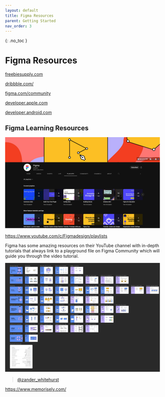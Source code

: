 ```yaml
---
layout: default
title: Figma Resources
parent: Getting Started
nav_order: 3
---
```


{: .no_toc }

# Figma Resources

[freebiesupply.com](hhttps://freebiesupply.com/free-figma/free_figma_resources)

[dribbble.com/](https://dribbble.com/tags/free_figma_resources)

[figma.com/community](https://www.figma.com/community)

[developer.apple.com](https://developer.apple.com/design/resources)

[developer.android.com](hhttps://developer.android.com/develop/ui)


## Figma Learning Resources

![Figma on YouTibe](../images/figma_YC.png)

[https://www.youtube.com/c/Figmadesign/playlists
](https://www.youtube.com/c/Figmadesign/playlists)

Figma has some amazing resources on their YouTube channel with in-depth tutorials that always link to a playground file on Figma Community which will guide you through the video tutorial.

![Figma Play Ground](../images/p_g.png)

<blockquote class="tiktok-embed" cite="https://www.tiktok.com/@zander_whitehurst" data-unique-id="zander_whitehurst" data-embed-type="creator" style="max-width: 720px; min-width: 288px;" > <section> <a target="_blank" href="https://www.tiktok.com/@zander_whitehurst?refer=creator_embed">@zander_whitehurst</a> </section> </blockquote> <script async src="https://www.tiktok.com/embed.js"></script>

https://www.memorisely.com/
